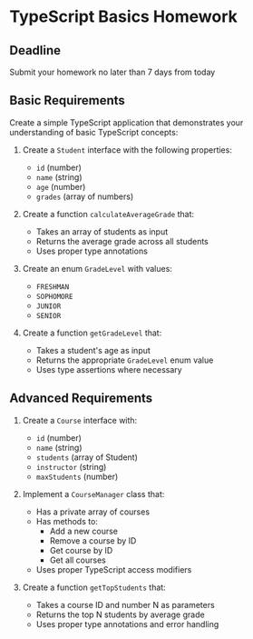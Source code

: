 # TypeScript Basics Homework

## Deadline

Submit your homework no later than 7 days from today

## Basic Requirements

Create a simple TypeScript application that demonstrates your understanding of basic TypeScript concepts:

1. Create a `Student` interface with the following properties:

   - `id` (number)
   - `name` (string)
   - `age` (number)
   - `grades` (array of numbers)

2. Create a function `calculateAverageGrade` that:

   - Takes an array of students as input
   - Returns the average grade across all students
   - Uses proper type annotations

3. Create an enum `GradeLevel` with values:

   - `FRESHMAN`
   - `SOPHOMORE`
   - `JUNIOR`
   - `SENIOR`

4. Create a function `getGradeLevel` that:
   - Takes a student's age as input
   - Returns the appropriate `GradeLevel` enum value
   - Uses type assertions where necessary

## Advanced Requirements

1. Create a `Course` interface with:

   - `id` (number)
   - `name` (string)
   - `students` (array of Student)
   - `instructor` (string)
   - `maxStudents` (number)

2. Implement a `CourseManager` class that:

   - Has a private array of courses
   - Has methods to:
     - Add a new course
     - Remove a course by ID
     - Get course by ID
     - Get all courses
   - Uses proper TypeScript access modifiers

3. Create a function `getTopStudents` that:
   - Takes a course ID and number N as parameters
   - Returns the top N students by average grade
   - Uses proper type annotations and error handling

